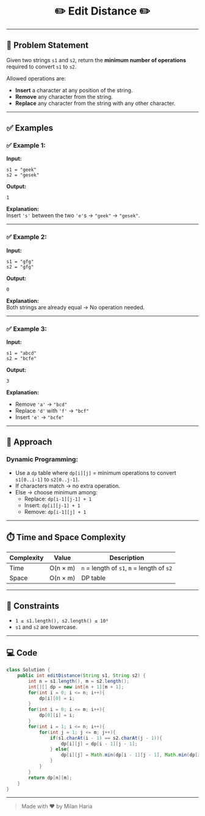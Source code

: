 <h1 align="center">✏️ Edit Distance ✏️</h1>

---

## 📝 Problem Statement

Given two strings `s1` and `s2`, return the **minimum number of operations** required to convert `s1` to `s2`.

Allowed operations are:
- **Insert** a character at any position of the string.
- **Remove** any character from the string.
- **Replace**  any character from the string with any other character.

---

## ✅ Examples

### ✅ Example 1:
**Input:**  
```
s1 = "geek"
s2 = "gesek"
```

**Output:**  
```
1
```

**Explanation:**  
Insert `'s'` between the two `'e'`s → `"geek"` → `"gesek"`.

---

### ✅ Example 2:
**Input:**  
```
s1 = "gfg"
s2 = "gfg"
```

**Output:**  
```
0
```

**Explanation:**  
Both strings are already equal → No operation needed.

---

### ✅ Example 3:
**Input:**  
```
s1 = "abcd"
s2 = "bcfe"
```

**Output:**  
```
3
```

**Explanation:**  
- Remove `'a'` → `"bcd"`
- Replace `'d'` with `'f'` → `"bcf"`
- Insert `'e'` → `"bcfe"`

---

## 🧠 Approach

### Dynamic Programming:
- Use a `dp` table where `dp[i][j]` = minimum operations to convert `s1[0..i-1]` to `s2[0..j-1]`.
- If characters match → no extra operation.
- Else → choose minimum among:
  - Replace: `dp[i-1][j-1] + 1`
  - Insert: `dp[i][j-1] + 1`
  - Remove: `dp[i-1][j] + 1`

---

## ⏱️ Time and Space Complexity

| Complexity | Value | Description                    |
|------------|-------|--------------------------------|
| Time       | O(n × m) | `n` = length of `s1`, `m` = length of `s2` |
| Space      | O(n × m) | DP table                      |

---

## 🎯 Constraints

- `1 ≤ s1.length(), s2.length() ≤ 10³`
- `s1` and `s2` are lowercase.

---

## 💻 Code

```java
class Solution {
    public int editDistance(String s1, String s2) {
        int n = s1.length(), m = s2.length();
        int[][] dp = new int[n + 1][m + 1];
        for(int i = 0; i <= n; i++){
            dp[i][0] = i;
        }
        for(int i = 0; i <= m; i++){
            dp[0][i] = i;
        }
        for(int i = 1; i <= n; i++){
            for(int j = 1; j <= m; j++){
                if(s1.charAt(i - 1) == s2.charAt(j - 1)){
                    dp[i][j] = dp[i - 1][j - 1];
                } else{
                    dp[i][j] = Math.min(dp[i - 1][j - 1], Math.min(dp[i - 1][j], dp[i][j - 1])) + 1;
                }
            }
        }
        return dp[n][m];
    }
}
```

---

> Made with ❤️ by Milan Haria
